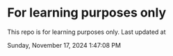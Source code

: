 # For learning purposes only
This repo is for learning purposes only.
Last updated at

Sunday, November 17, 2024 1:47:08 PM

